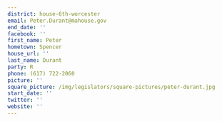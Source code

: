 ```yaml
---
district: house-6th-worcester
email: Peter.Durant@mahouse.gov
end_date: ''
facebook: ''
first_name: Peter
hometown: Spencer
house_url: ''
last_name: Durant
party: R
phone: (617) 722-2060
picture: ''
square_picture: /img/legislators/square-pictures/peter-durant.jpg
start_date: ''
twitter: ''
website: ''
---
```

